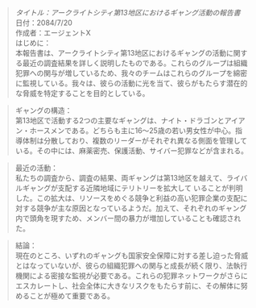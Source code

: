 > _タイトル：アークライトシティ第13地区におけるギャング活動の報告書_  
> 日付：2084/7/20  
> 作成者：エージェントX  
> はじめに：  
> 本報告書は、アークライトシティ第13地区におけるギャングの活動に関する最近の調査結果を詳しく説明したものである。これらのグループは組織犯罪への関与が増しているため、我々のチームはこれらのグループを綿密に監視している。我々は、彼らの活動に光を当て、彼らがもたらす潜在的な脅威を特定することを目的としている。

> ギャングの構造：  
> 第13地区で活動する2つの主要なギャングは、ナイト・ドラゴンとアイアン・ホースメンである。どちらも主に16〜25歳の若い男女性が中心。指導体制は分散しており、複数のリーダーがそれぞれ異なる側面を管理している。その中には、麻薬密売、保護活動、サイバー犯罪などが含まれる。

> 最近の活動：  
> 私たちの調査から、調査の結果、両ギャングは第13地区を越えて、ライバ ルギャングが支配する近隣地域にテリトリーを拡大して いることが判明した。この拡大は、リソースをめぐる競争と利益の高い犯罪企業の支配に対する競争が主な原因となっているようだ。加えて、それぞれのギャング内で頭角を現すため、メンバー間の暴力が増加していることも確認された。

> 結論：  
> 現在のところ、いずれのギャングも国家安全保障に対する差し迫った脅威とはなっていないが、彼らの組織犯罪への関与と成長が続く限り、法執行機関による密接な監視が必要である。これらの犯罪ネットワークがさらにエスカレートし、社会全体に大きなリスクをもたらす前に、その解体に努めることが極めて重要である。
